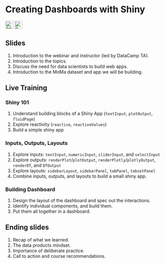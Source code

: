 # Creating Dashboards with Shiny

<!-- Badges: Start -->

<a href="https://rstudio.cloud/project/1402758" target="_blank"><img src="https://rstudio.cloud/94539adfa2edf8d33c806f481bae6b36.svg" alt="RStudio Cloud" height="25"></a>
<a href="https://mybinder.org/v2/gh/ramnathv/binder-shiny-1/master?urlpath=rstudio" target="_blank"><img src="https://mybinder.org/badge_logo.svg" alt="Binder" height="25"></a>

<!-- Badges: End -->


## Slides

1. Introduction to the webinar and instructor (led by DataCamp TA).
2. Introduction to the topics.
3. Discuss the need for data scientists to build web apps.
4. Introduction to the MoMa dataset and app we will be building.

## Live Training

### Shiny 101

1.  Understand building blocks of a Shiny App (`textInput`, `plotOutput`,
    `fluidPage`)
2.  Explore reactivity (`reactive`, `reactiveValues`)
3.  Build a simple shiny app

### Inputs, Outputs, Layouts

1.  Explore inputs: `textInput`, `numericInput`, `sliderInput`, and
    `selectInput`
2.  Explore outputs: `renderPlot`/`plotOutput`, `renderPlotly`/`plotlyOutput`,
    `renderDT`, and `DTOutput`
3.  Explore layouts: `sidebarLayout`, `sidebarPanel`, `tabPanel`, `tabsetPanel`
4.  Combine inputs, outputs, and layouts to build a small shiny app.


### Building Dashboard

1. Design the layout of the dashboard and spec out the interactions.
2. Identify individual components, and build them.
3. Put them all together in a dashboard.

## Ending slides

1. Recap of what we learned.
2. The data products mindset.
3. Importance of deliberate practice.
4. Call to action and course recommendations.


